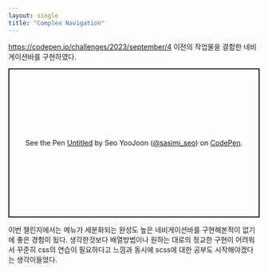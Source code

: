 ```yaml
---
layout: single
title: "Complex Navigation"
---
```

https://codepen.io/challenges/2023/september/4 
이전의 작업물을 결합한 네비게이션바를 구현하였다.

<p class="codepen" data-height="300" data-default-tab="html,result" data-slug-hash="PorxyvX" data-pen-title="Untitled" data-user="sasimi_seo" style="height: 300px; box-sizing: border-box; display: flex; align-items: center; justify-content: center; border: 2px solid; margin: 1em 0; padding: 1em;">
  <span>See the Pen <a href="https://codepen.io/sasimi_seo/pen/PorxyvX">
  Untitled</a> by Seo YooJoon (<a href="https://codepen.io/sasimi_seo">@sasimi_seo</a>)
  on <a href="https://codepen.io">CodePen</a>.</span>
</p>
<script async src="https://cpwebassets.codepen.io/assets/embed/ei.js"></script>

이번 챌린지에서는 메뉴가 세분화되는 완성도 높은 네비게이션바를 구현해본적이 없기에 좋은 경험이 됬다. 생각한것보다 배열방법이나 원하는 대로의 정교한 구현이 어려워서 꾸준히 css의 연습이 필요하다고 느낌과 동시에 scss에 대한 공부도 시작해야겠다는 생각이들었다. 
